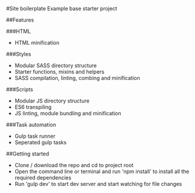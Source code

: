 #Site boilerplate
Example base starter project

##Features

###HTML
- HTML minification

###Styles
- Modular SASS directory structure
- Starter functions, mixins and helpers
- SASS compilation, linting, combing and minification

###Scripts
- Modular JS directory structure
- ES6 transpiling
- JS linting, module bundling and minification

###Task automation
- Gulp task runner
- Seperated gulp tasks

##Getting started
- Clone / download the repo and cd to project root
- Open the command line or terminal and run 'npm install' to install all the required dependencies
- Run 'gulp dev' to start dev server and start watching for file changes 